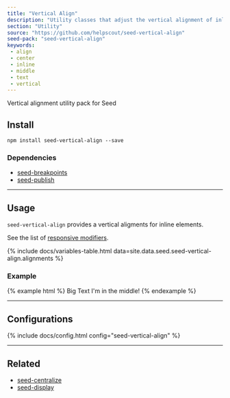 ```yaml
---
title: "Vertical Align"
description: "Utility classes that adjust the vertical alignment of inline elements."
section: "Utility"
source: "https://github.com/helpscout/seed-vertical-align"
seed-pack: "seed-vertical-align"
keywords:
 - align
 - center
 - inline
 - middle
 - text
 - vertical
---
```


Vertical alignment utility pack for Seed


## Install

```
npm install seed-vertical-align --save
```


### Dependencies

* [seed-breakpoints](/seed/packs/seed-breakpoints)
* [seed-publish](/seed/packs/seed-publish)



---


## Usage

`seed-vertical-align` provides a vertical aligments for inline elements.

See the list of [responsive modifiers](/seed/packs/seed-breakpoints/#responsive-modifiers).

{% include docs/variables-table.html data=site.data.seed.seed-vertical-align.alignments %}

### Example

{% example html %}
<span class="u-va-middle tx-h1">Big Text</span>
<span>I'm in the middle!</span>
{% endexample %}



---



## Configurations

{% include docs/config.html config="seed-vertical-align" %}



---



## Related

* [seed-centralize](/seed/packs/seed-centralize)
* [seed-display](/seed/packs/seed-display)
